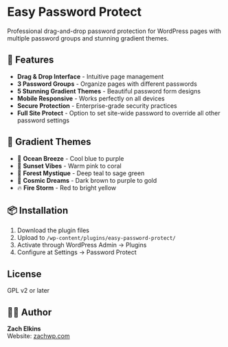 # Easy Password Protect

Professional drag-and-drop password protection for WordPress pages with multiple password groups and stunning gradient themes.

## 🌟 Features

- **Drag & Drop Interface** - Intuitive page management
- **3 Password Groups** - Organize pages with different passwords  
- **5 Stunning Gradient Themes** - Beautiful password form designs
- **Mobile Responsive** - Works perfectly on all devices
- **Secure Protection** - Enterprise-grade security practices
- **Full Site Protect** - Option to set site-wide password to override all other password settings

## 🎨 Gradient Themes

- 🌊 **Ocean Breeze** - Cool blue to purple
- 🌅 **Sunset Vibes** - Warm pink to coral  
- 🌲 **Forest Mystique** - Deep teal to sage green
- 🌌 **Cosmic Dreams** - Dark brown to purple to gold
- 🔥 **Fire Storm** - Red to bright yellow

## 📦 Installation

1. Download the plugin files
2. Upload to `/wp-content/plugins/easy-password-protect/`
3. Activate through WordPress Admin → Plugins
4. Configure at Settings → Password Protect

## License

GPL v2 or later

## 👨‍💻 Author

**Zach Elkins**  
Website: [zachwp.com](https://zachwp.com)